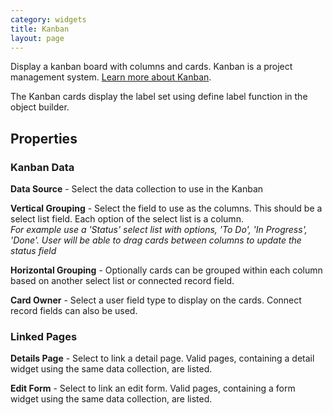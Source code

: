 ```yaml
---
category: widgets
title: Kanban
layout: page
---
```


Display a kanban board with columns and cards. Kanban is a project management system. [Learn more about Kanban](https://blog.trello.com/kanban-101).

The Kanban cards display the label set using define label function in the object builder.

## Properties

### Kanban Data

**Data Source** - Select the data collection to use in the Kanban

**Vertical Grouping** - Select the field to use as the columns. This should be a select list field. Each option of the select list is a column.\
_For example use a 'Status' select list with options, 'To Do', 'In Progress', 'Done'. User will be able to drag cards between columns to update the status field_

**Horizontal Grouping** - Optionally cards can be grouped within each column based on another select list or connected record field.

**Card Owner** - Select a user field type to display on the cards. Connect record fields can also be used.

### Linked Pages

**Details Page** - Select to link a detail page. Valid pages, containing a detail widget using the same data collection, are listed.

**Edit Form** - Select to link an edit form. Valid pages, containing a form widget using the same data collection, are listed.
